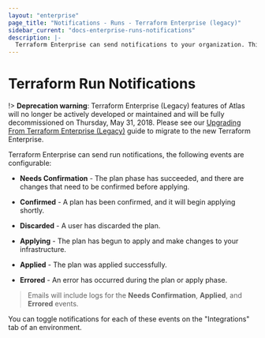 ```yaml
---
layout: "enterprise"
page_title: "Notifications - Runs - Terraform Enterprise (legacy)"
sidebar_current: "docs-enterprise-runs-notifications"
description: |-
  Terraform Enterprise can send notifications to your organization. This post is on how.
---
```



# Terraform Run Notifications

!> **Deprecation warning**: Terraform Enterprise (Legacy) features of Atlas will no longer be actively developed or maintained and will be fully decommissioned on Thursday, May 31, 2018. Please see our [Upgrading From Terraform Enterprise (Legacy)](https://www.terraform.io/docs/enterprise/upgrade/index.html) guide to migrate to the new Terraform Enterprise.

Terraform Enterprise can send run notifications, the following events are
configurable:

- **Needs Confirmation** - The plan phase has succeeded, and there are changes
  that need to be confirmed before applying.

- **Confirmed** - A plan has been confirmed, and it will begin applying shortly.

- **Discarded** - A user has discarded the plan.

- **Applying** - The plan has begun to apply and make changes to your
  infrastructure.

- **Applied** - The plan was applied successfully.

- **Errored** - An error has occurred during the plan or apply phase.

> Emails will include logs for the **Needs Confirmation**, **Applied**, and
> **Errored** events.

You can toggle notifications for each of these events on the "Integrations" tab
of an environment.
